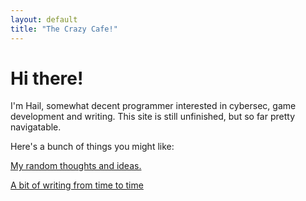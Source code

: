 ```yaml
---
layout: default
title: "The Crazy Cafe!"
---
```


# Hi there!

I'm Hail, somewhat decent programmer interested in cybersec, game development and writing. This site is still unfinished, but so far pretty navigatable.

Here's a bunch of things you might like:

[My random thoughts and ideas.](things_you_might_like\blog) <br>

[A bit of writing from time to time](things_you_might_like\literature)


